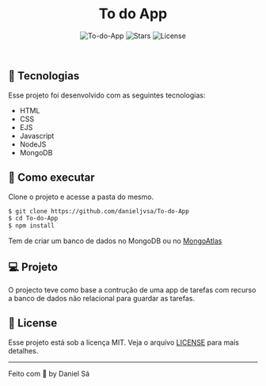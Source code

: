 <h1 align="center">
   To do App
</h1>

<p align="center">
  <img src="https://img.shields.io/static/v1?label=App&message=To-do-App&color=8257E5&labelColor=000000" alt="To-do-App" />
  
  <img src="https://img.shields.io/github/stars/danieljvsa/To-do-App?label=stars&message=MIT&color=8257E5&labelColor=000000" alt="Stars">

  <img  src="https://img.shields.io/static/v1?label=license&message=MIT&color=8257E5&labelColor=000000" alt="License">   
</p>

<br>

## 🧪 Tecnologias

Esse projeto foi desenvolvido com as seguintes tecnologias:

- HTML
- CSS
- EJS
- Javascript
- NodeJS
- MongoDB

## 🚀 Como executar

Clone o projeto e acesse a pasta do mesmo.

```bash
$ git clone https://github.com/danieljvsa/To-do-App
$ cd To-do-App
$ npm install
```
Tem de criar um banco de dados no MongoDB ou no [MongoAtlas](https://www.mongodb.com/)

## 💻 Projeto

O projecto teve como base a contrução de uma app de tarefas com recurso a banco de dados não relacional para guardar as tarefas.


## 📝 License

Esse projeto está sob a licença MIT. Veja o arquivo [LICENSE](LICENSE.md) para mais detalhes.

---

Feito com 💜 by Daniel Sá 
